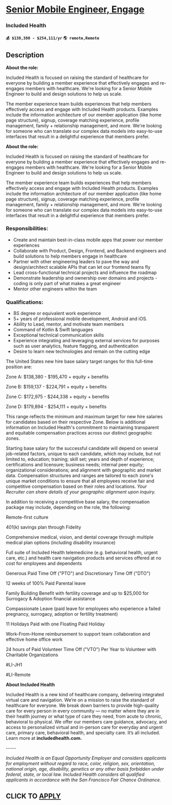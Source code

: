 # [Senior Mobile Engineer, Engage](https://www.remotewlb.com/apply/senior-mobile-engineer-engage)  
### Included Health  
#### `💰 $138,380 - $254,111/yr` `🌎 remote,Remote`  

## Description

 **About the role:**

Included Health is focused on raising the standard of healthcare for everyone by building a member experience that effectively engages and re-engages members with healthcare. We're looking for a Senior Mobile Engineer to build and design solutions to help us scale.

  

The member experience team builds experiences that help members effectively access and engage with Included Health products. Examples include the information architecture of our member application (like home page structure), signup, coverage matching experience, profile management, family + relationship management, and more. We're looking for someone who can translate our complex data models into easy-to-use interfaces that result in a delightful experience that members prefer.

  

 **About the role:**

Included Health is focused on raising the standard of healthcare for everyone by building a member experience that effectively engages and re-engages members with healthcare. We're looking for a Senior Mobile Engineer to build and design solutions to help us scale.

  

The member experience team builds experiences that help members effectively access and engage with Included Health products. Examples include the information architecture of our member application (like home page structure), signup, coverage matching experience, profile management, family + relationship management, and more. We're looking for someone who can translate our complex data models into easy-to-use interfaces that result in a delightful experience that members prefer.

  

### Responsibilities:

* Create and maintain best-in-class mobile apps that power our member experiences
* Collaborate with Product, Design, Frontend, and Backend engineers and build solutions to help members engage in healthcare
* Partner with other engineering leaders to pave the way and design/architect scalable APIs that can let our frontend teams fly
* Lead cross-functional technical projects and influence the roadmap
* Demonstrate leadership and ownership over domains and projects - coding is only part of what makes a great engineer
* Mentor other engineers within the team

  

### Qualifications:

* BS degree or equivalent work experience
* 5+ years of professional mobile development, Android and iOS.
* Ability to Lead, mentor, and motivate team members
* Command of Kotlin & Swift languages
* Exceptional technical communication skills
* Experience integrating and leveraging external services for purposes such as user analytics, feature flagging, and authentication
* Desire to learn new technologies and remain on the cutting edge

  

The United States new hire base salary target ranges for this full-time position are:

  

Zone A: $138,380 - $195,470 + equity + benefits

Zone B: $159,137 - $224,791 + equity + benefits

Zone C: $172,975 - $244,338 + equity + benefits

Zone D: $179,894 - $254,111 + equity + benefits

  

This range reflects the minimum and maximum target for new hire salaries for candidates based on their respective Zone. Below is additional information on Included Health's commitment to maintaining transparent and equitable compensation practices across our distinct geographic zones.

  

Starting base salary for the successful candidate will depend on several job-related factors, unique to each candidate, which may include, but not limited to, education; training; skill set; years and depth of experience; certifications and licensure; business needs; internal peer equity; organizational considerations; and alignment with geographic and market data. Compensation structures and ranges are tailored to each zone's unique market conditions to ensure that all employees receive fair and competitive compensation based on their roles and locations. _Your Recruiter can share details of your geographic alignment upon inquiry._

  

  

  

In addition to receiving a competitive base salary, the compensation package may include, depending on the role, the following:

  

Remote-first culture

401(k) savings plan through Fidelity

Comprehensive medical, vision, and dental coverage through multiple medical plan options (including disability insurance)

Full suite of Included Health telemedicine (e.g. behavioral health, urgent care, etc.) and health care navigation products and services offered at no cost for employees and dependents

Generous Paid Time Off ("PTO") and Discretionary Time Off ("DTO")

12 weeks of 100% Paid Parental leave

Family Building Benefit with fertility coverage and up to $25,000 for Surrogacy & Adoption financial assistance

Compassionate Leave (paid leave for employees who experience a failed pregnancy, surrogacy, adoption or fertility treatment)

11 Holidays Paid with one Floating Paid Holiday

Work-From-Home reimbursement to support team collaboration and effective home office work

24 hours of Paid Volunteer Time Off ("VTO") Per Year to Volunteer with Charitable Organizations

  

  

  

#LI-JH1

#LI-Remote

  

 **About Included Health**

  

Included Health is a new kind of healthcare company, delivering integrated virtual care and navigation. We’re on a mission to raise the standard of healthcare for everyone. We break down barriers to provide high-quality care for every person in every community — no matter where they are in their health journey or what type of care they need, from acute to chronic, behavioral to physical. We offer our members care guidance, advocacy, and access to personalized virtual and in-person care for everyday and urgent care, primary care, behavioral health, and specialty care. It’s all included. Learn more at **includedhealth.com.**

  

\-----

 _Included Health is an Equal Opportunity Employer and considers applicants for employment without regard to race, color, religion, sex, orientation, national origin, age, disability, genetics or any other basis forbidden under federal, state, or local law. Included Health considers all qualified applicants in accordance with the San Francisco Fair Chance Ordinance._

  
## CLICK TO [APPLY](https://www.remotewlb.com/apply/senior-mobile-engineer-engage)

